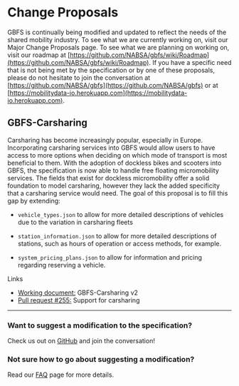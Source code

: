 # Change Proposals

GBFS is continually being modified and updated to reflect the needs of the shared mobility industry. To see what we are currently working on, visit our Major Change Proposals page. To see what we are planning on working on, visit our roadmap at [https://github.com/NABSA/gbfs/wiki/Roadmap](https://github.com/NABSA/gbfs/wiki/Roadmap). If you have a specific need that is not being met by the specification or by one of these proposals, please do not hesitate to join the conversation at [https://github.com/NABSA/gbfs](https://github.com/NABSA/gbfs) or at [https://mobilitydata-io.herokuapp.com](https://mobilitydata-io.herokuapp.com). 

## GBFS-Carsharing

Carsharing has become increasingly popular, especially in Europe. Incorporating carsharing services into GBFS would allow users to have access to more options when deciding on which mode of transport is most beneficial to them.  With the adoption of dockless bikes and scooters into GBFS, the specification is now able to handle free floating micromobility services. The fields that exist for dockless micromobility offer a solid foundation to model carsharing, however they lack the added specificity that a carsharing service would need. The goal of this proposal is to fill this gap by extending:

- `vehicle_types.json` to allow for more detailed descriptions of vehicles due to the variation in carsharing fleets

- `station_information.json` to allow for more detailed descriptions of stations, such as hours of operation or access methods, for example. 

- `system_pricing_plans.json` to allow for information and pricing regarding reserving a vehicle. 

Links

- [Working document:](https://docs.google.com/document/d/16NKnf10SjmBBVwUlKrc7oeuxzeWqS_dQvztlT2F4dH8/edit#) GBFS-Carsharing v2
- [Pull request #255:](https://www.google.com/url?q=https%3A%2F%2Fgithub.com%2FNABSA%2Fgbfs%2Fpull%2F255&sa=D&sntz=1&usg=AFQjCNFGL-_ZQSegR1338kwck6Ch1AJzFQ) Support for carsharing

<hr>

### Want to suggest a modification to the specification?

Check us out on [GitHub](https://github.com/NABSA/gbfs) and join the conversation!

### Not sure how to go about suggesting a modification? 
Read our [FAQ](/faq/governance) page for more details.